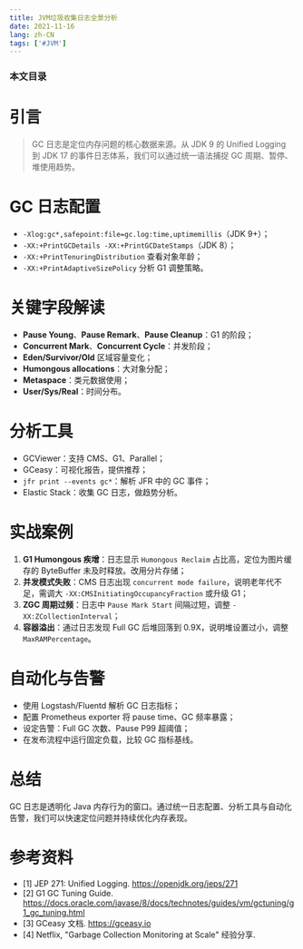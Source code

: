 ```yaml
---
title: JVM垃圾收集日志全景分析
date: 2021-11-16
lang: zh-CN
tags: ['#JVM']
---
```


### 本文目录
<!-- toc -->

# 引言
> GC 日志是定位内存问题的核心数据来源。从 JDK 9 的 Unified Logging 到 JDK 17 的事件日志体系，我们可以通过统一语法捕捉 GC 周期、暂停、堆使用趋势。

# GC 日志配置
- `-Xlog:gc*,safepoint:file=gc.log:time,uptimemillis`（JDK 9+）；
- `-XX:+PrintGCDetails -XX:+PrintGCDateStamps`（JDK 8）；
- `-XX:+PrintTenuringDistribution` 查看对象年龄；
- `-XX:+PrintAdaptiveSizePolicy` 分析 G1 调整策略。

# 关键字段解读
- **Pause Young**、**Pause Remark**、**Pause Cleanup**：G1 的阶段；
- **Concurrent Mark**、**Concurrent Cycle**：并发阶段；
- **Eden/Survivor/Old** 区域容量变化；
- **Humongous allocations**：大对象分配；
- **Metaspace**：类元数据使用；
- **User/Sys/Real**：时间分布。

# 分析工具
- GCViewer：支持 CMS、G1、Parallel；
- GCeasy：可视化报告，提供推荐；
- `jfr print --events gc*`：解析 JFR 中的 GC 事件；
- Elastic Stack：收集 GC 日志，做趋势分析。

# 实战案例
1. **G1 Humongous 疾增**：日志显示 `Humongous Reclaim` 占比高，定位为图片缓存的 ByteBuffer 未及时释放。改用分片存储；
2. **并发模式失败**：CMS 日志出现 `concurrent mode failure`，说明老年代不足，需调大 `-XX:CMSInitiatingOccupancyFraction` 或升级 G1；
3. **ZGC 周期过频**：日志中 `Pause Mark Start` 间隔过短，调整 `-XX:ZCollectionInterval`；
4. **容器溢出**：通过日志发现 Full GC 后堆回落到 0.9X，说明堆设置过小，调整 `MaxRAMPercentage`。

# 自动化与告警
- 使用 Logstash/Fluentd 解析 GC 日志指标；
- 配置 Prometheus exporter 将 pause time、GC 频率暴露；
- 设定告警：Full GC 次数、Pause P99 超阈值；
- 在发布流程中运行固定负载，比较 GC 指标基线。

# 总结
GC 日志是透明化 Java 内存行为的窗口。通过统一日志配置、分析工具与自动化告警，我们可以快速定位问题并持续优化内存表现。

# 参考资料
- [1] JEP 271: Unified Logging. https://openjdk.org/jeps/271
- [2] G1 GC Tuning Guide. https://docs.oracle.com/javase/8/docs/technotes/guides/vm/gctuning/g1_gc_tuning.html
- [3] GCeasy 文档. https://gceasy.io
- [4] Netflix, "Garbage Collection Monitoring at Scale" 经验分享.
